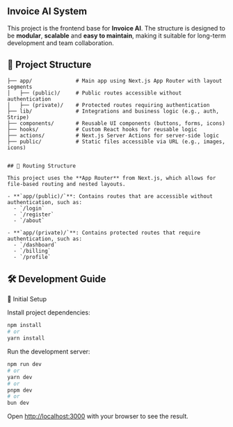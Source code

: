 ## Invoice AI System

This project is the frontend base for **Invoice AI**. The structure is designed to be **modular**, **scalable** and **easy to maintain**, making it suitable for long-term development and team collaboration.

## 📁 Project Structure

```
├── app/              # Main app using Next.js App Router with layout segments
│   ├── (public)/     # Public routes accessible without authentication
│   ├── (private)/    # Protected routes requiring authentication
├── lib/              # Integrations and business logic (e.g., auth, Stripe)
├── components/       # Reusable UI components (buttons, forms, icons)
├── hooks/            # Custom React hooks for reusable logic
├── actions/          # Next.js Server Actions for server-side logic
├── public/           # Static files accessible via URL (e.g., images, icons)


## 🧭 Routing Structure

This project uses the **App Router** from Next.js, which allows for file-based routing and nested layouts.

- **`app/(public)/`**: Contains routes that are accessible without authentication, such as:
  - `/login`
  - `/register`
  - `/about`

- **`app/(private)/`**: Contains protected routes that require authentication, such as:
  - `/dashboard`
  - `/billing`
  - `/profile`

```

## 🛠️ Development Guide

🔧 Initial Setup

Install project dependencies:

```bash
npm install
# or
yarn install
```

Run the development server:

```bash
npm run dev
# or
yarn dev
# or
pnpm dev
# or
bun dev
```

Open [http://localhost:3000](http://localhost:3000) with your browser to see the result.

